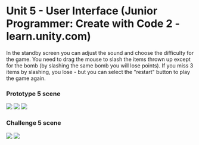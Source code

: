 # Unit 5 - User Interface (Junior Programmer: Create with Code 2 - learn.unity.com)

In the standby screen you can adjust the sound and choose the difficulty for the game. You need to drag the mouse to slash the items thrown up except for the bomb (by slashing the same bomb you will lose points). If you miss 3 items by slashing, you lose - but you can select the "restart" button to play the game again.
### Prototype 5 scene
![](https://github.com/nguyen-duc-viet/Prototype-4/blob/master/GamePlayImages/1.png)
![](https://github.com/nguyen-duc-viet/Prototype-4/blob/master/GamePlayImages/2.png)
![](https://github.com/nguyen-duc-viet/Prototype-4/blob/master/GamePlayImages/3.png)
### Challenge 5 scene
![](https://github.com/nguyen-duc-viet/Prototype-4/blob/master/GamePlayImages/4.png)
![](https://github.com/nguyen-duc-viet/Prototype-4/blob/master/GamePlayImages/5.png)
